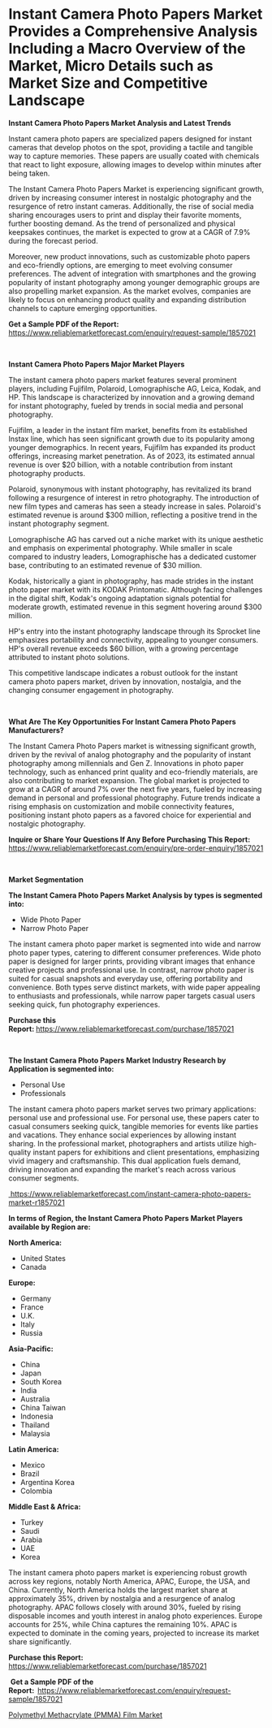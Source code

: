 <p><h1>Instant Camera Photo Papers Market Provides a Comprehensive Analysis Including a Macro Overview of the Market, Micro Details such as Market Size and Competitive Landscape</h1></p><p><strong>Instant Camera Photo Papers Market Analysis and Latest Trends</strong></p>
<p><p>Instant camera photo papers are specialized papers designed for instant cameras that develop photos on the spot, providing a tactile and tangible way to capture memories. These papers are usually coated with chemicals that react to light exposure, allowing images to develop within minutes after being taken. </p><p>The Instant Camera Photo Papers Market is experiencing significant growth, driven by increasing consumer interest in nostalgic photography and the resurgence of retro instant cameras. Additionally, the rise of social media sharing encourages users to print and display their favorite moments, further boosting demand. As the trend of personalized and physical keepsakes continues, the market is expected to grow at a CAGR of 7.9% during the forecast period. </p><p>Moreover, new product innovations, such as customizable photo papers and eco-friendly options, are emerging to meet evolving consumer preferences. The advent of integration with smartphones and the growing popularity of instant photography among younger demographic groups are also propelling market expansion. As the market evolves, companies are likely to focus on enhancing product quality and expanding distribution channels to capture emerging opportunities.</p></p>
<p><strong>Get a Sample PDF of the Report:&nbsp;</strong> <a href="https://www.reliablemarketforecast.com/enquiry/request-sample/1857021?utm_campaign=2721&utm_medium=2&utm_source=Github&utm_content=ia&utm_term=27032025&utm_id=instant-camera-photo-papers">https://www.reliablemarketforecast.com/enquiry/request-sample/1857021</a></p>
<p>&nbsp;</p>
<p><strong>Instant Camera Photo Papers Major Market Players</strong></p>
<p><p>The instant camera photo papers market features several prominent players, including Fujifilm, Polaroid, Lomographische AG, Leica, Kodak, and HP. This landscape is characterized by innovation and a growing demand for instant photography, fueled by trends in social media and personal photography.</p><p>Fujifilm, a leader in the instant film market, benefits from its established Instax line, which has seen significant growth due to its popularity among younger demographics. In recent years, Fujifilm has expanded its product offerings, increasing market penetration. As of 2023, its estimated annual revenue is over $20 billion, with a notable contribution from instant photography products.</p><p>Polaroid, synonymous with instant photography, has revitalized its brand following a resurgence of interest in retro photography. The introduction of new film types and cameras has seen a steady increase in sales. Polaroid's estimated revenue is around $300 million, reflecting a positive trend in the instant photography segment.</p><p>Lomographische AG has carved out a niche market with its unique aesthetic and emphasis on experimental photography. While smaller in scale compared to industry leaders, Lomographische has a dedicated customer base, contributing to an estimated revenue of $30 million.</p><p>Kodak, historically a giant in photography, has made strides in the instant photo paper market with its KODAK Printomatic. Although facing challenges in the digital shift, Kodak's ongoing adaptation signals potential for moderate growth, estimated revenue in this segment hovering around $300 million.</p><p>HP's entry into the instant photography landscape through its Sprocket line emphasizes portability and connectivity, appealing to younger consumers. HP's overall revenue exceeds $60 billion, with a growing percentage attributed to instant photo solutions.</p><p>This competitive landscape indicates a robust outlook for the instant camera photo papers market, driven by innovation, nostalgia, and the changing consumer engagement in photography.</p></p>
<p>&nbsp;</p>
<p><strong>What Are The Key Opportunities For Instant Camera Photo Papers Manufacturers?</strong></p>
<p><p>The Instant Camera Photo Papers market is witnessing significant growth, driven by the revival of analog photography and the popularity of instant photography among millennials and Gen Z. Innovations in photo paper technology, such as enhanced print quality and eco-friendly materials, are also contributing to market expansion. The global market is projected to grow at a CAGR of around 7% over the next five years, fueled by increasing demand in personal and professional photography. Future trends indicate a rising emphasis on customization and mobile connectivity features, positioning instant photo papers as a favored choice for experiential and nostalgic photography.</p></p>
<p><strong>Inquire or Share Your Questions If Any Before Purchasing This Report:</strong> <a href="https://www.reliablemarketforecast.com/enquiry/pre-order-enquiry/1857021?utm_campaign=2721&utm_medium=2&utm_source=Github&utm_content=ia&utm_term=27032025&utm_id=instant-camera-photo-papers">https://www.reliablemarketforecast.com/enquiry/pre-order-enquiry/1857021</a></p>
<p>&nbsp;</p>
<p><strong>Market Segmentation</strong></p>
<p><strong>The Instant Camera Photo Papers Market Analysis by types is segmented into:</strong></p>
<p><ul><li>Wide Photo Paper</li><li>Narrow Photo Paper</li></ul></p>
<p><p>The instant camera photo paper market is segmented into wide and narrow photo paper types, catering to different consumer preferences. Wide photo paper is designed for larger prints, providing vibrant images that enhance creative projects and professional use. In contrast, narrow photo paper is suited for casual snapshots and everyday use, offering portability and convenience. Both types serve distinct markets, with wide paper appealing to enthusiasts and professionals, while narrow paper targets casual users seeking quick, fun photography experiences.</p></p>
<p><strong>Purchase this Report:&nbsp;</strong><a href="https://www.reliablemarketforecast.com/purchase/1857021?utm_campaign=2721&utm_medium=2&utm_source=Github&utm_content=ia&utm_term=27032025&utm_id=instant-camera-photo-papers">https://www.reliablemarketforecast.com/purchase/1857021</a></p>
<p>&nbsp;</p>
<p><strong>The Instant Camera Photo Papers Market Industry Research by Application is segmented into:</strong></p>
<p><ul><li>Personal Use</li><li>Professionals</li></ul></p>
<p><p>The instant camera photo papers market serves two primary applications: personal use and professional use. For personal use, these papers cater to casual consumers seeking quick, tangible memories for events like parties and vacations. They enhance social experiences by allowing instant sharing. In the professional market, photographers and artists utilize high-quality instant papers for exhibitions and client presentations, emphasizing vivid imagery and craftsmanship. This dual application fuels demand, driving innovation and expanding the market's reach across various consumer segments.</p></p>
<p><a href="https://www.reliablemarketforecast.com/instant-camera-photo-papers-market-r1857021?utm_campaign=2721&utm_medium=2&utm_source=Github&utm_content=ia&utm_term=27032025&utm_id=instant-camera-photo-papers">&nbsp;https://www.reliablemarketforecast.com/instant-camera-photo-papers-market-r1857021</a></p>
<p><strong>In terms of Region, the Instant Camera Photo Papers Market Players available by Region are:</strong></p>
<p>
    <p> <strong> North America: </strong>
        <ul>
            <li>United States</li>
            <li>Canada</li>
        </ul>
        </p> 
    <p> <strong> Europe: </strong>
        <ul>
            <li>Germany</li>
            <li>France</li>
            <li>U.K.</li>
            <li>Italy</li>
            <li>Russia</li>
        </ul>
        </p> 
    <p> <strong> Asia-Pacific: </strong>
        <ul>
            <li>China</li>
            <li>Japan</li>
            <li>South Korea</li>
            <li>India</li>
            <li>Australia</li>
            <li>China Taiwan</li>
            <li>Indonesia</li>
            <li>Thailand</li>
            <li>Malaysia</li>
        </ul>
        </p> 
    <p> <strong> Latin America: </strong>
        <ul>
            <li>Mexico</li>
            <li>Brazil</li>
            <li>Argentina Korea</li>
            <li>Colombia</li>
        </ul>
        </p> 
    <p> <strong> Middle East & Africa: </strong>
        <ul>
            <li>Turkey</li>
            <li>Saudi</li>
            <li>Arabia</li>
            <li>UAE</li>
            <li>Korea</li>
        </ul>
    </p>
    </p>
<p><p>The instant camera photo papers market is experiencing robust growth across key regions, notably North America, APAC, Europe, the USA, and China. Currently, North America holds the largest market share at approximately 35%, driven by nostalgia and a resurgence of analog photography. APAC follows closely with around 30%, fueled by rising disposable incomes and youth interest in analog photo experiences. Europe accounts for 25%, while China captures the remaining 10%. APAC is expected to dominate in the coming years, projected to increase its market share significantly.</p></p>
<p><strong>Purchase this Report: </strong><a href="https://www.reliablemarketforecast.com/purchase/1857021?utm_campaign=2721&utm_medium=2&utm_source=Github&utm_content=ia&utm_term=27032025&utm_id=instant-camera-photo-papers">https://www.reliablemarketforecast.com/purchase/1857021</a></p>
<p>&nbsp;<strong>Get a Sample PDF of the Report:&nbsp;&nbsp;</strong><a href="https://www.reliablemarketforecast.com/enquiry/request-sample/1857021?utm_campaign=2721&utm_medium=2&utm_source=Github&utm_content=ia&utm_term=27032025&utm_id=instant-camera-photo-papers">https://www.reliablemarketforecast.com/enquiry/request-sample/1857021</a></p>
<p><strong></strong></p>
<p><p><a href="https://github.com/chaturberville8181/Market-Research-Report-List-1/blob/main/polymethyl-methacrylate-pmma-film-market.md?utm_campaign=2721&utm_medium=2&utm_source=Github&utm_content=ia&utm_term=27032025&utm_id=instant-camera-photo-papers">Polymethyl Methacrylate (PMMA) Film Market</a></p></p>
